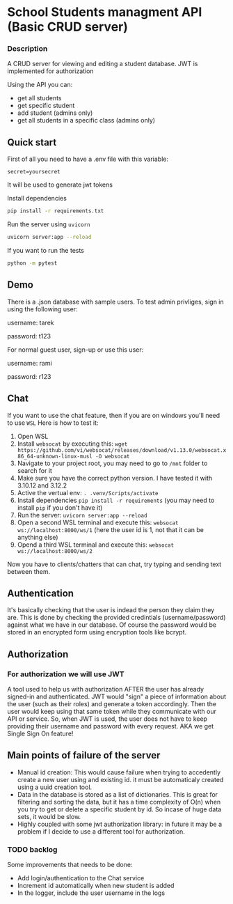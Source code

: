 # School Students managment API (Basic CRUD server)

### Description
A CRUD server for viewing and editing a student database.
JWT is implemented for authorization


Using the API you can:
* get all students
* get specific student
* add student (admins only)
* get all students in a specific class (admins only)

## Quick start
First of all you need to have a .env file with this variable:
```
secret=yoursecret
```
It will be used to generate jwt tokens

Install dependencies
```bash
pip install -r requirements.txt
```
Run the server using `uvicorn`
```bash
uvicorn server:app --reload
```

If you want to run the tests
```bash
python -m pytest
```

## Demo
There is a .json database with sample users.
To test admin privliges, sign in using the following user:

username: tarek

password: t123

For normal guest user, sign-up or use this user:

username: rami

password: r123


## Chat
If you want to use the chat feature, then if you are on windows you'll need to use `WSL`
Here is how to test it:
1. Open WSL
2. Install `websocat` by executing this: `wget https://github.com/vi/websocat/releases/download/v1.13.0/websocat.x86_64-unknown-linux-musl -O websocat`
3. Navigate to your project root, you may need to go to `/mnt` folder to search for it
4. Make sure you have the correct python version. I have tested it with 3.10.12 and 3.12.2
5. Active the vertual env: `. .venv/Scripts/activate`
6. Install dependencies `pip install -r requirements` (you may need to install `pip` if you don't have it)
7. Run the server: `uvicorn server:app --reload`
8. Open a second WSL terminal and execute this: `websocat ws://localhost:8000/ws/1` (here the user id is 1, not that it can be anything else)
9. Opend a third WSL terminal and execute this: `websocat ws://localhost:8000/ws/2`

Now you have to clients/chatters that can chat, try typing and sending text between them.


## Authentication
It's basically checking that the user is indead the person they claim they are.
This is done by checking the provided credintials (username/password) against what we have in our database.
Of course the password would be stored in an encrypted form using encryption tools like bcrypt.


## Authorization
### For authorization we will use **JWT**
A tool used to help us with authorization AFTER the user has already signed-in and authenticated.
JWT would "sign" a piece of information about the user (such as their roles) and generate a token accordingly.
Then the user would keep using that same token while they communicate with our API or service.
So, when JWT is used, the user does not have to keep providing their username and password with every request.
AKA we get Single Sign On feature!

## Main points of failure of the server
- Manual id creation: This would cause failure when trying to accedently create a new user using and existing id. it must be automaticaly created using a uuid creation tool.
- Data in the database is stored as a list of dictionaries. This is great for filtering and sorting the data, but it has a time complexity of O(n) when you try to get or delete a specific student by id. So incase of huge data sets, it would be slow.
- Highly coupled with some jwt authorization library: in future it may be a problem if I decide to use a different tool for authorization.

### TODO backlog
Some improvements that needs to be done:
- Add login/authentication to the Chat service
- Increment id automatically when new student is added
- In the logger, include the user username in the logs

